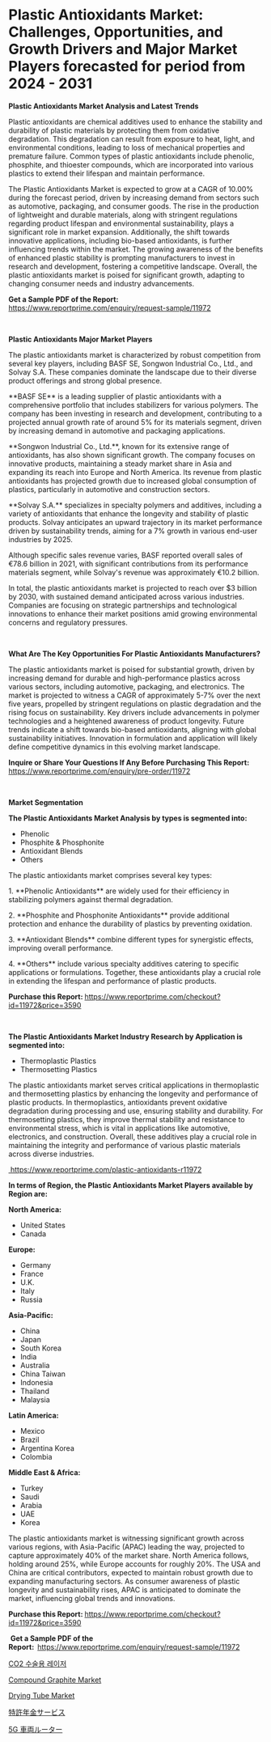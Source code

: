 <p><h1>Plastic Antioxidants Market: Challenges, Opportunities, and Growth Drivers and Major Market Players forecasted for period from 2024 - 2031</h1></p><p><strong>Plastic Antioxidants Market Analysis and Latest Trends</strong></p>
<p><p>Plastic antioxidants are chemical additives used to enhance the stability and durability of plastic materials by protecting them from oxidative degradation. This degradation can result from exposure to heat, light, and environmental conditions, leading to loss of mechanical properties and premature failure. Common types of plastic antioxidants include phenolic, phosphite, and thioester compounds, which are incorporated into various plastics to extend their lifespan and maintain performance.</p><p>The Plastic Antioxidants Market is expected to grow at a CAGR of 10.00% during the forecast period, driven by increasing demand from sectors such as automotive, packaging, and consumer goods. The rise in the production of lightweight and durable materials, along with stringent regulations regarding product lifespan and environmental sustainability, plays a significant role in market expansion. Additionally, the shift towards innovative applications, including bio-based antioxidants, is further influencing trends within the market. The growing awareness of the benefits of enhanced plastic stability is prompting manufacturers to invest in research and development, fostering a competitive landscape. Overall, the plastic antioxidants market is poised for significant growth, adapting to changing consumer needs and industry advancements.</p></p>
<p><strong>Get a Sample PDF of the Report:&nbsp;</strong> <a href="https://www.reportprime.com/enquiry/request-sample/11972">https://www.reportprime.com/enquiry/request-sample/11972</a></p>
<p>&nbsp;</p>
<p><strong>Plastic Antioxidants Major Market Players</strong></p>
<p><p>The plastic antioxidants market is characterized by robust competition from several key players, including BASF SE, Songwon Industrial Co., Ltd., and Solvay S.A. These companies dominate the landscape due to their diverse product offerings and strong global presence.</p><p>**BASF SE** is a leading supplier of plastic antioxidants with a comprehensive portfolio that includes stabilizers for various polymers. The company has been investing in research and development, contributing to a projected annual growth rate of around 5% for its materials segment, driven by increasing demand in automotive and packaging applications.</p><p>**Songwon Industrial Co., Ltd.**, known for its extensive range of antioxidants, has also shown significant growth. The company focuses on innovative products, maintaining a steady market share in Asia and expanding its reach into Europe and North America. Its revenue from plastic antioxidants has projected growth due to increased global consumption of plastics, particularly in automotive and construction sectors.</p><p>**Solvay S.A.** specializes in specialty polymers and additives, including a variety of antioxidants that enhance the longevity and stability of plastic products. Solvay anticipates an upward trajectory in its market performance driven by sustainability trends, aiming for a 7% growth in various end-user industries by 2025.</p><p>Although specific sales revenue varies, BASF reported overall sales of €78.6 billion in 2021, with significant contributions from its performance materials segment, while Solvay's revenue was approximately €10.2 billion. </p><p>In total, the plastic antioxidants market is projected to reach over $3 billion by 2030, with sustained demand anticipated across various industries. Companies are focusing on strategic partnerships and technological innovations to enhance their market positions amid growing environmental concerns and regulatory pressures.</p></p>
<p>&nbsp;</p>
<p><strong>What Are The Key Opportunities For Plastic Antioxidants Manufacturers?</strong></p>
<p><p>The plastic antioxidants market is poised for substantial growth, driven by increasing demand for durable and high-performance plastics across various sectors, including automotive, packaging, and electronics. The market is projected to witness a CAGR of approximately 5-7% over the next five years, propelled by stringent regulations on plastic degradation and the rising focus on sustainability. Key drivers include advancements in polymer technologies and a heightened awareness of product longevity. Future trends indicate a shift towards bio-based antioxidants, aligning with global sustainability initiatives. Innovation in formulation and application will likely define competitive dynamics in this evolving market landscape.</p></p>
<p><strong>Inquire or Share Your Questions If Any Before Purchasing This Report:</strong> <a href="https://www.reportprime.com/enquiry/pre-order/11972">https://www.reportprime.com/enquiry/pre-order/11972</a></p>
<p>&nbsp;</p>
<p><strong>Market Segmentation</strong></p>
<p><strong>The Plastic Antioxidants Market Analysis by types is segmented into:</strong></p>
<p><ul><li>Phenolic</li><li>Phosphite & Phosphonite</li><li>Antioxidant Blends</li><li>Others</li></ul></p>
<p><p>The plastic antioxidants market comprises several key types: </p><p>1. **Phenolic Antioxidants** are widely used for their efficiency in stabilizing polymers against thermal degradation. </p><p>2. **Phosphite and Phosphonite Antioxidants** provide additional protection and enhance the durability of plastics by preventing oxidation.</p><p>3. **Antioxidant Blends** combine different types for synergistic effects, improving overall performance.</p><p>4. **Others** include various specialty additives catering to specific applications or formulations. Together, these antioxidants play a crucial role in extending the lifespan and performance of plastic products.</p></p>
<p><strong>Purchase this Report:&nbsp;</strong><a href="https://www.reportprime.com/checkout?id=11972&price=3590">https://www.reportprime.com/checkout?id=11972&price=3590</a></p>
<p>&nbsp;</p>
<p><strong>The Plastic Antioxidants Market Industry Research by Application is segmented into:</strong></p>
<p><ul><li>Thermoplastic Plastics</li><li>Thermosetting Plastics</li></ul></p>
<p><p>The plastic antioxidants market serves critical applications in thermoplastic and thermosetting plastics by enhancing the longevity and performance of plastic products. In thermoplastics, antioxidants prevent oxidative degradation during processing and use, ensuring stability and durability. For thermosetting plastics, they improve thermal stability and resistance to environmental stress, which is vital in applications like automotive, electronics, and construction. Overall, these additives play a crucial role in maintaining the integrity and performance of various plastic materials across diverse industries.</p></p>
<p><a href="https://www.reportprime.com/plastic-antioxidants-r11972">&nbsp;https://www.reportprime.com/plastic-antioxidants-r11972</a></p>
<p><strong>In terms of Region, the Plastic Antioxidants Market Players available by Region are:</strong></p>
<p>
    <p> <strong> North America: </strong>
        <ul>
            <li>United States</li>
            <li>Canada</li>
        </ul>
        </p> 
    <p> <strong> Europe: </strong>
        <ul>
            <li>Germany</li>
            <li>France</li>
            <li>U.K.</li>
            <li>Italy</li>
            <li>Russia</li>
        </ul>
        </p> 
    <p> <strong> Asia-Pacific: </strong>
        <ul>
            <li>China</li>
            <li>Japan</li>
            <li>South Korea</li>
            <li>India</li>
            <li>Australia</li>
            <li>China Taiwan</li>
            <li>Indonesia</li>
            <li>Thailand</li>
            <li>Malaysia</li>
        </ul>
        </p> 
    <p> <strong> Latin America: </strong>
        <ul>
            <li>Mexico</li>
            <li>Brazil</li>
            <li>Argentina Korea</li>
            <li>Colombia</li>
        </ul>
        </p> 
    <p> <strong> Middle East & Africa: </strong>
        <ul>
            <li>Turkey</li>
            <li>Saudi</li>
            <li>Arabia</li>
            <li>UAE</li>
            <li>Korea</li>
        </ul>
    </p>
    </p>
<p><p>The plastic antioxidants market is witnessing significant growth across various regions, with Asia-Pacific (APAC) leading the way, projected to capture approximately 40% of the market share. North America follows, holding around 25%, while Europe accounts for roughly 20%. The USA and China are critical contributors, expected to maintain robust growth due to expanding manufacturing sectors. As consumer awareness of plastic longevity and sustainability rises, APAC is anticipated to dominate the market, influencing global trends and innovations.</p></p>
<p><strong>Purchase this Report: </strong><a href="https://www.reportprime.com/checkout?id=11972&price=3590">https://www.reportprime.com/checkout?id=11972&price=3590</a></p>
<p>&nbsp;<strong>Get a Sample PDF of the Report:&nbsp;&nbsp;</strong><a href="https://www.reportprime.com/enquiry/request-sample/11972">https://www.reportprime.com/enquiry/request-sample/11972</a></p>
<p><strong></strong></p>
<p><p><a href="https://medium.com/@abbislposival/%EA%B8%80%EB%A1%9C%EB%B2%8C-%EC%8B%9C%EC%9E%A5-%EB%8F%99%ED%96%A5-2024%EB%85%84%EB%B6%80%ED%84%B0-2031%EB%85%84%EA%B9%8C%EC%A7%80-co2-%EC%88%98%EC%88%A0-%EB%A0%88%EC%9D%B4%EC%A0%80-%EC%8B%9C%EC%9E%A5%EC%9D%98-%ED%8A%B8%EB%A0%8C%EB%93%9C-%EB%B0%8F-%EC%84%B1%EC%9E%A5-%EB%B6%84%EC%84%9D-%EC%98%88%EC%B8%A1-4cc9c685cc08">CO2 수술용 레이저</a></p><p><a href="https://issuu.com/reportprime-2/docs/compound-graphite-market-size-2030._b599e6cbad9e6d">Compound Graphite Market</a></p><p><a href="https://medium.com/@anggimontokjleb_6541/strategic-market-insights-navigating-the-global-drying-tube-market-landscape-2024-2031-33633bae84d8">Drying Tube Market</a></p><p><a href="https://medium.com/@carengczpoe/%E3%82%B0%E3%83%AD%E3%83%BC%E3%83%90%E3%83%AB%E7%89%B9%E8%A8%B1%E5%B9%B4%E9%87%91%E3%82%B5%E3%83%BC%E3%83%93%E3%82%B9%E7%94%A3%E6%A5%AD%E8%AA%BF%E6%9F%BB%E5%A0%B1%E5%91%8A%E6%9B%B8-%E7%AB%B6%E4%BA%89%E7%92%B0%E5%A2%83-%E5%B8%82%E5%A0%B4%E8%A6%8F%E6%A8%A1-%E5%9C%B0%E5%9F%9F%E3%81%AE%E7%8A%B6%E6%B3%81%E3%81%8A%E3%82%88%E3%81%B3%E4%BA%88%E6%B8%AC%E8%A6%8B%E9%80%9A%E3%81%97-2024-2031%E5%B9%B4-b0532203510b">特許年金サービス</a></p><p><a href="https://medium.com/@carengczpoe/5g%E8%BB%8A%E4%B8%A1%E3%83%AB%E3%83%BC%E3%82%BF%E3%83%BC%E5%B8%82%E5%A0%B4%E8%AA%BF%E6%9F%BB%E3%83%AC%E3%83%9D%E3%83%BC%E3%83%88%E3%81%AB%E3%81%AF-2024%E5%B9%B4%E3%81%8B%E3%82%892031%E5%B9%B4%E3%81%BE%E3%81%A7%E3%81%AE8-5-%E3%81%AEcagr%E3%81%A7%E4%BA%88%E6%B8%AC%E3%81%95%E3%82%8C%E3%82%8B%E5%B8%82%E5%A0%B4%E8%A6%8F%E6%A8%A1-%E3%82%B7%E3%82%A7%E3%82%A2-%E6%88%90%E9%95%B7%E7%8E%87%E3%81%AE%E5%88%86%E6%9E%90%E3%81%8C%E5%90%AB%E3%81%BE%E3%82%8C%E3%81%A6%E3%81%84%E3%81%BE%E3%81%99-f406a960313b">5G 車両ルーター</a></p></p>